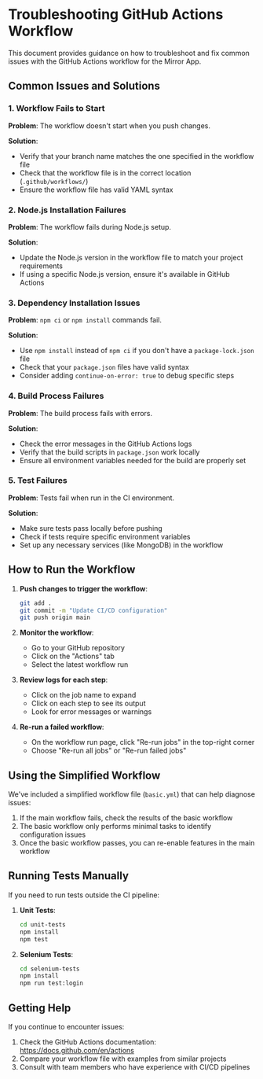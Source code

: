 # Troubleshooting GitHub Actions Workflow

This document provides guidance on how to troubleshoot and fix common issues with the GitHub Actions workflow for the Mirror App.

## Common Issues and Solutions

### 1. Workflow Fails to Start

**Problem**: The workflow doesn't start when you push changes.

**Solution**:
- Verify that your branch name matches the one specified in the workflow file
- Check that the workflow file is in the correct location (`.github/workflows/`)
- Ensure the workflow file has valid YAML syntax

### 2. Node.js Installation Failures

**Problem**: The workflow fails during Node.js setup.

**Solution**:
- Update the Node.js version in the workflow file to match your project requirements
- If using a specific Node.js version, ensure it's available in GitHub Actions

### 3. Dependency Installation Issues

**Problem**: `npm ci` or `npm install` commands fail.

**Solution**:
- Use `npm install` instead of `npm ci` if you don't have a `package-lock.json` file
- Check that your `package.json` files have valid syntax
- Consider adding `continue-on-error: true` to debug specific steps

### 4. Build Process Failures

**Problem**: The build process fails with errors.

**Solution**:
- Check the error messages in the GitHub Actions logs
- Verify that the build scripts in `package.json` work locally
- Ensure all environment variables needed for the build are properly set

### 5. Test Failures

**Problem**: Tests fail when run in the CI environment.

**Solution**:
- Make sure tests pass locally before pushing
- Check if tests require specific environment variables
- Set up any necessary services (like MongoDB) in the workflow

## How to Run the Workflow

1. **Push changes to trigger the workflow**:
   ```bash
   git add .
   git commit -m "Update CI/CD configuration"
   git push origin main
   ```

2. **Monitor the workflow**:
   - Go to your GitHub repository
   - Click on the "Actions" tab
   - Select the latest workflow run

3. **Review logs for each step**:
   - Click on the job name to expand
   - Click on each step to see its output
   - Look for error messages or warnings

4. **Re-run a failed workflow**:
   - On the workflow run page, click "Re-run jobs" in the top-right corner
   - Choose "Re-run all jobs" or "Re-run failed jobs"

## Using the Simplified Workflow

We've included a simplified workflow file (`basic.yml`) that can help diagnose issues:

1. If the main workflow fails, check the results of the basic workflow
2. The basic workflow only performs minimal tasks to identify configuration issues
3. Once the basic workflow passes, you can re-enable features in the main workflow

## Running Tests Manually

If you need to run tests outside the CI pipeline:

1. **Unit Tests**:
   ```bash
   cd unit-tests
   npm install
   npm test
   ```

2. **Selenium Tests**:
   ```bash
   cd selenium-tests
   npm install
   npm run test:login
   ```

## Getting Help

If you continue to encounter issues:

1. Check the GitHub Actions documentation: https://docs.github.com/en/actions
2. Compare your workflow file with examples from similar projects
3. Consult with team members who have experience with CI/CD pipelines